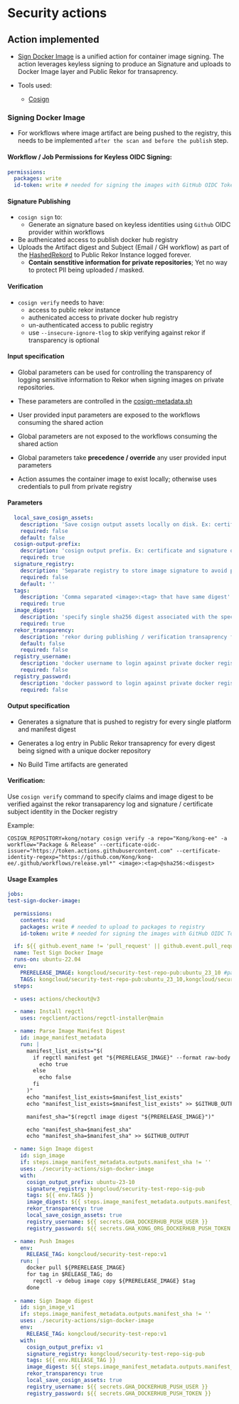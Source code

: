 # Security actions

## Action implemented

- [Sign Docker Image](./sign-docker-image/action.yml) is a unified action for container image signing. The action leverages keyless signing to produce an Signature and uploads to Docker Image layer and Public Rekor for transaprency.

- Tools used:
    - [Cosign](https://github.com/sigstore/cosign)
### Signing Docker Image

- For workflows where image artifact are being pushed to the registry, this needs to be implemented `after the scan and before the publish` step.

#### Workflow / Job Permissions for Keyless OIDC Signing:
```yaml
permissions:
  packages: write
  id-token: write # needed for signing the images with GitHub OIDC Token
```

#### Signature Publishing
- `cosign sign` to:
  -  Generate an signature based on keyless identities using `Github` OIDC provider within workflows
- Be authenicated access to publish docker hub registry
- Uploads the Artifact digest and Subject (Email / GH workflow) as part of the [HashedRekord](https://www.bastionzero.com/blog/bastionzeros-openpubkey-why-i-think-it-is-the-most-important-security-research-ive-done) to Public Rekor Instance logged forever.
  - **Contain senstitive information for private repositories**; Yet no way to protect PII being uploaded / masked.

#### Verification
- `cosign verify` needs to have:
  - access to public rekor instance
  - authenicated access to private docker hub registry
  - un-authenticated access to public registry
  - use `--insecure-ignore-tlog` to skip verifying against rekor if transparency is optional


#### Input specification
- Global parameters can be used for controlling the transparency of logging sensitive information to Rekor when signing images on private repositories.

- These parameters are controlled in the [cosign-metadata.sh](./security-actions/sign-docker-image/scripts/cosign-metadata.sh)

- User provided input parameters are exposed to the workflows consuming the shared action

- Global parameters are not exposed to the workflows consuming the shared action

- Global parameters take **precedence / override** any user provided input parameters

- Action assumes the container image to exist locally; otherwise uses credentials to pull from private registry

#### Parameters
```yaml
  local_save_cosign_assets:
    description: 'Save cosign output assets locally on disk. Ex: certificate and signature of signed artifacts'
    required: false
    default: false
  cosign-output-prefix:
    description: 'cosign output prefix. Ex: certificate and signature of signed artifacts'
    required: true
  signature_registry:
    description: 'Separate registry to store image signature to avoid polluting image registry'
    required: false
    default: ''
  tags:
    description: 'Comma separated <image>:<tag> that have same digest'
    required: true
  image_digest:
    description: 'specify single sha256 digest associated with the specified image_registries'
    required: true
  rekor_transparency:
    description: 'rekor during publishing / verification transaprency for private repositories'
    default: false
    required: false
  registry_username:
    description: 'docker username to login against private docker registry'
    required: false
  registry_password:
    description: 'docker password to login against private docker registry'
    required: false

```
#### Output specification

- Generates a signature that is pushed to registry for every single platform and manifest digest

- Generates a log entry in Public Rekor transaprency for every digest being signed with a unique docker repository

- No Build Time artifacts are generated

#### Verification:
Use `cosign verify` command to specify claims and image digest to be verified against the rekor transaparency log and signature / certificate subject identity in the Docker registry

Example:
```
COSIGN_REPOSITORY=kong/notary cosign verify -a repo="Kong/kong-ee" -a workflow="Package & Release" --certificate-oidc-issuer="https://token.actions.githubusercontent.com" --certificate-identity-regexp="https://github.com/Kong/kong-ee/.github/workflows/release.yml*" <image>:<tag>@sha256:<disgest> 
```

#### Usage Examples

  ```yaml
  jobs:
  test-sign-docker-image:

    permissions:
      contents: read
      packages: write # needed to upload to packages to registry
      id-token: write # needed for signing the images with GitHub OIDC Token

    if: ${{ github.event_name != 'pull_request' || github.event.pull_request.head.repo.full_name == github.repository }}
    name: Test Sign Docker Image
    runs-on: ubuntu-22.04
    env:
      PRERELEASE_IMAGE: kongcloud/security-test-repo-pub:ubuntu_23_10 #particular reason for the choice of image: test multi arch image
      TAGS: kongcloud/security-test-repo-pub:ubuntu_23_10,kongcloud/security-test-repo:ubuntu_23_10
    steps:

    - uses: actions/checkout@v3

    - name: Install regctl
      uses: regclient/actions/regctl-installer@main

    - name: Parse Image Manifest Digest
      id: image_manifest_metadata
      run: |
        manifest_list_exists="$(
          if regctl manifest get "${PRERELEASE_IMAGE}" --format raw-body --require-list -v panic &> /dev/null; then
            echo true
          else
            echo false
          fi
        )"
        echo "manifest_list_exists=$manifest_list_exists"
        echo "manifest_list_exists=$manifest_list_exists" >> $GITHUB_OUTPUT

        manifest_sha="$(regctl image digest "${PRERELEASE_IMAGE}")"

        echo "manifest_sha=$manifest_sha"
        echo "manifest_sha=$manifest_sha" >> $GITHUB_OUTPUT

    - name: Sign Image digest
      id: sign_image
      if: steps.image_manifest_metadata.outputs.manifest_sha != ''
      uses: ./security-actions/sign-docker-image
      with:
        cosign_output_prefix: ubuntu-23-10
        signature_registry: kongcloud/security-test-repo-sig-pub
        tags: ${{ env.TAGS }} 
        image_digest: ${{ steps.image_manifest_metadata.outputs.manifest_sha }}
        rekor_transparency: true
        local_save_cosign_assets: true
        registry_username: ${{ secrets.GHA_DOCKERHUB_PUSH_USER }}
        registry_password: ${{ secrets.GHA_KONG_ORG_DOCKERHUB_PUSH_TOKEN }}

    - name: Push Images
      env:
        RELEASE_TAG: kongcloud/security-test-repo:v1
      run: |
        docker pull ${PRERELEASE_IMAGE}
        for tag in $RELEASE_TAG; do
          regctl -v debug image copy ${PRERELEASE_IMAGE} $tag
        done
    
    - name: Sign Image digest
      id: sign_image_v1
      if: steps.image_manifest_metadata.outputs.manifest_sha != ''
      uses: ./security-actions/sign-docker-image
      env:
        RELEASE_TAG: kongcloud/security-test-repo:v1
      with:
        cosign_output_prefix: v1
        signature_registry: kongcloud/security-test-repo-sig-pub
        tags: ${{ env.RELEASE_TAG }} 
        image_digest: ${{ steps.image_manifest_metadata.outputs.manifest_sha }}
        rekor_transparency: true
        local_save_cosign_assets: true
        registry_username: ${{ secrets.GHA_DOCKERHUB_PUSH_USER }}
        registry_password: ${{ secrets.GHA_DOCKERHUB_PUSH_TOKEN }}
  ```